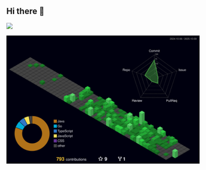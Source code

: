 ## Hi there 👋
<img width="800" src="https://github-readme-activity-graph.vercel.app/graph?username=Feynix2004&theme=github-compact&hide_border=true&area=true" />

![Personal 3D Metrics](./profile-3d-contrib/profile-night-green.svg)
